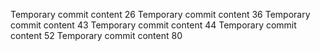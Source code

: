 Temporary commit content 26
Temporary commit content 36
Temporary commit content 43
Temporary commit content 44
Temporary commit content 52
Temporary commit content 80
